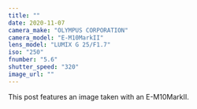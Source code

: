 ```yaml
---
title: ""
date: 2020-11-07
camera_make: "OLYMPUS CORPORATION"
camera_model: "E-M10MarkII"
lens_model: "LUMIX G 25/F1.7"
iso: "250"
fnumber: "5.6"
shutter_speed: "320"
image_url: ""
---
```


This post features an image taken with an E-M10MarkII.